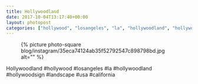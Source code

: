 ```yaml
---
title: Hollywoodland
date: 2017-10-04T13:17:40+00:00
layout: photopost
categories: ["hollywood", "losangeles", "la", "hollywoodland", "hollywoodsign", "landscape", "usa", "california", "photos", "instagram"]
---
```


<figure class="photo photo--square">
  {% picture photo-square blog/instagram/35eca74124ab35f52792547c898798bd.jpg alt="" %}
</figure>

Hollywoodland
#hollywood #losangeles #la #hollywoodland #hollywoodsign #landscape #usa #california
